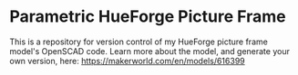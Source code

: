# Parametric HueForge Picture Frame

This is a repository for version control of my HueForge picture frame model's OpenSCAD code. Learn more about the model, and generate your own version, here: https://makerworld.com/en/models/616399
